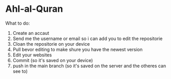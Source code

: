 # Ahl-al-Quran
What to do:<br>
1. Create an accaut
2. Send me the username or email so i can add you to edit the repositorie
3. Cloan the repositorie on your device
4. Pull bevor editing to make shure you have the newest version <br>
5. Edit your websites <br>
6. Commit (so it's saved on your device) <br>
7. push in the main branch (so it's saved on the server and the otheres can see to)
